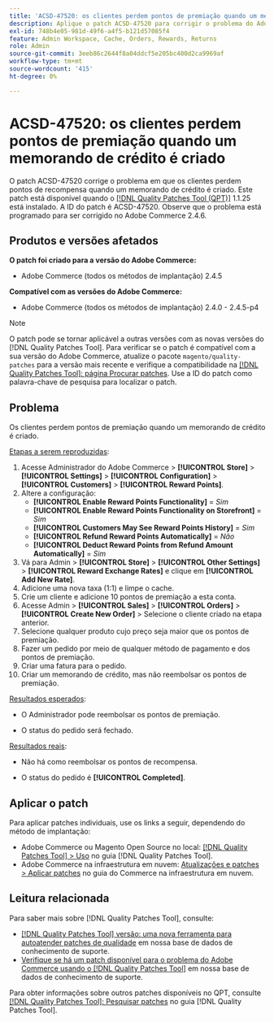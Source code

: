 ```yaml
---
title: 'ACSD-47520: os clientes perdem pontos de premiação quando um memorando de crédito é criado'
description: Aplique o patch ACSD-47520 para corrigir o problema do Adobe Commerce em que os clientes perdem pontos de recompensa quando um memorando de crédito é criado.
exl-id: 748b4e05-981d-49f6-a4f5-b121d57085f4
feature: Admin Workspace, Cache, Orders, Rewards, Returns
role: Admin
source-git-commit: 3eeb86c2644f8a04ddcf5e205bc400d2ca9969af
workflow-type: tm+mt
source-wordcount: '415'
ht-degree: 0%

---
```


# ACSD-47520: os clientes perdem pontos de premiação quando um memorando de crédito é criado

O patch ACSD-47520 corrige o problema em que os clientes perdem pontos de recompensa quando um memorando de crédito é criado. Este patch está disponível quando o [[!DNL Quality Patches Tool (QPT)]](/help/announcements/adobe-commerce-announcements/magento-quality-patches-released-new-tool-to-self-serve-quality-patches.md) 1.1.25 está instalado. A ID do patch é ACSD-47520. Observe que o problema está programado para ser corrigido no Adobe Commerce 2.4.6.

## Produtos e versões afetados

**O patch foi criado para a versão do Adobe Commerce:**
* Adobe Commerce (todos os métodos de implantação) 2.4.5

**Compatível com as versões do Adobe Commerce:**
* Adobe Commerce (todos os métodos de implantação) 2.4.0 - 2.4.5-p4

>[!NOTE]
>
>O patch pode se tornar aplicável a outras versões com as novas versões do [!DNL Quality Patches Tool]. Para verificar se o patch é compatível com a sua versão do Adobe Commerce, atualize o pacote `magento/quality-patches` para a versão mais recente e verifique a compatibilidade na [[!DNL Quality Patches Tool]: página Procurar patches](https://experienceleague.adobe.com/tools/commerce-quality-patches/index.html). Use a ID do patch como palavra-chave de pesquisa para localizar o patch.

## Problema

Os clientes perdem pontos de premiação quando um memorando de crédito é criado.

<u>Etapas a serem reproduzidas</u>:

1. Acesse Administrador do Adobe Commerce > **[!UICONTROL Store]** > **[!UICONTROL Settings]** > **[!UICONTROL Configuration]** > **[!UICONTROL Customers]** > **[!UICONTROL Reward Points]**.
1. Altere a configuração:
   * **[!UICONTROL Enable Reward Points Functionality]** = _Sim_
   * **[!UICONTROL Enable Reward Points Functionality on Storefront]** = _Sim_
   * **[!UICONTROL Customers May See Reward Points History]** = _Sim_
   * **[!UICONTROL Refund Reward Points Automatically]** = _Não_
   * **[!UICONTROL Deduct Reward Points from Refund Amount Automatically]** = _Sim_
1. Vá para Admin > **[!UICONTROL Store]** > **[!UICONTROL Other Settings]** > **[!UICONTROL Reward Exchange Rates]** e clique em **[!UICONTROL Add New Rate]**.
1. Adicione uma nova taxa (1:1) e limpe o cache.
1. Crie um cliente e adicione 10 pontos de premiação a esta conta.
1. Acesse Admin > **[!UICONTROL Sales]** > **[!UICONTROL Orders]** > **[!UICONTROL Create New Order]** > Selecione o cliente criado na etapa anterior.
1. Selecione qualquer produto cujo preço seja maior que os pontos de premiação.
1. Fazer um pedido por meio de qualquer método de pagamento e dos pontos de premiação.
1. Criar uma fatura para o pedido.
1. Criar um memorando de crédito, mas não reembolsar os pontos de premiação.

<u>Resultados esperados</u>:

* O Administrador pode reembolsar os pontos de premiação.

* O status do pedido será fechado.

<u>Resultados reais</u>:

* Não há como reembolsar os pontos de recompensa.

* O status do pedido é **[!UICONTROL Completed]**.

## Aplicar o patch

Para aplicar patches individuais, use os links a seguir, dependendo do método de implantação:

* Adobe Commerce ou Magento Open Source no local: [[!DNL Quality Patches Tool] > Uso](https://experienceleague.adobe.com/docs/commerce-operations/tools/quality-patches-tool/usage.html) no guia [!DNL Quality Patches Tool].
* Adobe Commerce na infraestrutura em nuvem: [Atualizações e patches > Aplicar patches](https://experienceleague.adobe.com/docs/commerce-cloud-service/user-guide/develop/upgrade/apply-patches.html) no guia do Commerce na infraestrutura em nuvem.

## Leitura relacionada

Para saber mais sobre [!DNL Quality Patches Tool], consulte:

* [[!DNL Quality Patches Tool] versão: uma nova ferramenta para autoatender patches de qualidade](/help/announcements/adobe-commerce-announcements/magento-quality-patches-released-new-tool-to-self-serve-quality-patches.md) em nossa base de dados de conhecimento de suporte.
* [Verifique se há um patch disponível para o problema do Adobe Commerce usando o [!DNL Quality Patches Tool]](/help/support-tools/patches-available-in-qpt-tool/check-patch-for-magento-issue-with-magento-quality-patches.md) em nossa base de dados de conhecimento de suporte.

Para obter informações sobre outros patches disponíveis no QPT, consulte [[!DNL Quality Patches Tool]: Pesquisar patches](https://experienceleague.adobe.com/tools/commerce-quality-patches/index.html) no guia [!DNL Quality Patches Tool].
